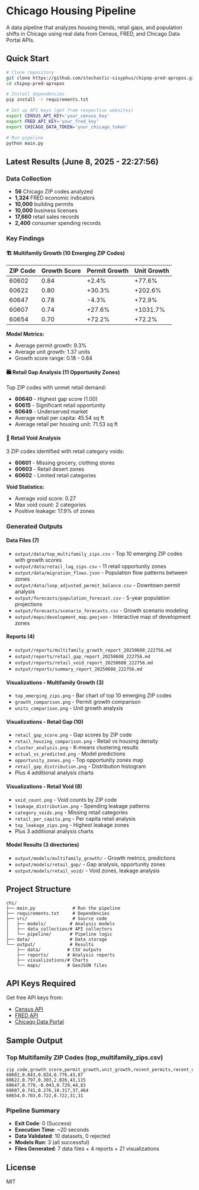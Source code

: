 # Chicago Housing Pipeline

A data pipeline that analyzes housing trends, retail gaps, and population shifts in Chicago using real data from Census, FRED, and Chicago Data Portal APIs.

## Quick Start

```bash
# Clone repository
git clone https://github.com/stochastic-sisyphus/chipop-pred-apropos.git
cd chipop-pred-apropos

# Install dependencies
pip install -r requirements.txt

# Set up API keys (get from respective websites)
export CENSUS_API_KEY='your_census_key'
export FRED_API_KEY='your_fred_key'
export CHICAGO_DATA_TOKEN='your_chicago_token'

# Run pipeline
python main.py
```

## Latest Results (June 8, 2025 - 22:27:56)

### Data Collection
- **56** Chicago ZIP codes analyzed
- **1,324** FRED economic indicators
- **10,000** building permits
- **10,000** business licenses  
- **17,660** retail sales records
- **2,400** consumer spending records

### Key Findings

#### 🏗️ Multifamily Growth (10 Emerging ZIP Codes)
| ZIP Code | Growth Score | Permit Growth | Unit Growth |
|----------|-------------|---------------|-------------|
| 60602 | 0.84 | +2.4% | +77.6% |
| 60622 | 0.80 | +30.3% | +202.6% |
| 60647 | 0.78 | -4.3% | +72.9% |
| 60607 | 0.74 | +27.6% | +1031.7% |
| 60654 | 0.70 | +72.2% | +72.2% |

**Model Metrics:**
- Average permit growth: 9.3%
- Average unit growth: 1.37 units
- Growth score range: 0.18 - 0.84

#### 🛍️ Retail Gap Analysis (11 Opportunity Zones)
Top ZIP codes with unmet retail demand:
- **60640** - Highest gap score (1.00)
- **60615** - Significant retail opportunity
- **60649** - Underserved market
- Average retail per capita: 45.54 sq ft
- Average retail per housing unit: 71.53 sq ft

#### 📍 Retail Void Analysis
3 ZIP codes identified with retail category voids:
- **60601** - Missing grocery, clothing stores
- **60603** - Retail desert zones
- **60602** - Limited retail categories

**Void Statistics:**
- Average void score: 0.27
- Max void count: 2 categories
- Positive leakage: 17.9% of zones

### Generated Outputs

#### Data Files (7)
- `output/data/top_multifamily_zips.csv` - Top 10 emerging ZIP codes with growth scores
- `output/data/retail_lag_zips.csv` - 11 retail opportunity zones  
- `output/data/migration_flows.json` - Population flow patterns between zones
- `output/data/loop_adjusted_permit_balance.csv` - Downtown permit analysis
- `output/forecasts/population_forecast.csv` - 5-year population projections
- `output/forecasts/scenario_forecasts.csv` - Growth scenario modeling
- `output/maps/development_map.geojson` - Interactive map of development zones

#### Reports (4)
- `output/reports/multifamily_growth_report_20250608_222756.md`
- `output/reports/retail_gap_report_20250608_222756.md`  
- `output/reports/retail_void_report_20250608_222756.md`
- `output/reports/summary_report_20250608_222756.md`

#### Visualizations - Multifamily Growth (3)
- `top_emerging_zips.png` - Bar chart of top 10 emerging ZIP codes
- `growth_comparison.png` - Permit growth comparison  
- `units_comparison.png` - Unit growth analysis

#### Visualizations - Retail Gap (10)
- `retail_gap_score.png` - Gap scores by ZIP code
- `retail_housing_comparison.png` - Retail vs housing density
- `cluster_analysis.png` - K-means clustering results
- `actual_vs_predicted.png` - Model predictions
- `opportunity_zones.png` - Top opportunity zones map
- `retail_gap_distribution.png` - Distribution histogram
- Plus 4 additional analysis charts

#### Visualizations - Retail Void (8)  
- `void_count.png` - Void counts by ZIP code
- `leakage_distribution.png` - Spending leakage patterns
- `category_voids.png` - Missing retail categories
- `retail_per_capita.png` - Per capita retail analysis
- `top_leakage_zips.png` - Highest leakage zones
- Plus 3 additional analysis charts

#### Model Results (3 directories)
- `output/models/multifamily_growth/` - Growth metrics, predictions
- `output/models/retail_gap/` - Gap analysis, opportunity zones
- `output/models/retail_void/` - Void zones, leakage analysis

## Project Structure

```
chi/
├── main.py              # Run the pipeline
├── requirements.txt     # Dependencies
├── src/                 # Source code
│   ├── models/         # Analysis models
│   ├── data_collection/# API collectors
│   └── pipeline/       # Pipeline logic
├── data/               # Data storage
└── output/             # Results
    ├── data/          # CSV outputs
    ├── reports/       # Analysis reports
    ├── visualizations/# Charts
    └── maps/          # GeoJSON files
```

## API Keys Required

Get free API keys from:
- [Census API](https://api.census.gov/data/key_signup.html)
- [FRED API](https://fred.stlouisfed.org/docs/api/api_key.html)
- [Chicago Data Portal](https://data.cityofchicago.org/profile/app_tokens)

## Sample Output

### Top Multifamily ZIP Codes (top_multifamily_zips.csv)
```csv
zip_code,growth_score,permit_growth,unit_growth,recent_permits,recent_units
60602,0.843,0.024,0.776,43,87
60622,0.797,0.303,2.026,43,115
60647,0.779,-0.043,0.729,44,83
60607,0.741,0.276,10.317,37,464
60654,0.703,0.722,0.722,31,31
```

### Pipeline Summary
- **Exit Code**: 0 (Success)
- **Execution Time**: ~20 seconds
- **Data Validated**: 10 datasets, 0 rejected
- **Models Run**: 3 (all successful)
- **Files Generated**: 7 data files + 4 reports + 21 visualizations

## License

MIT 